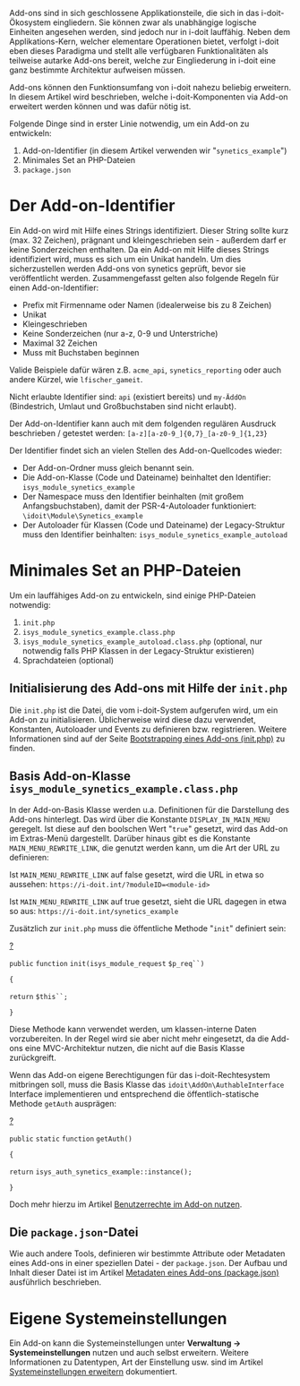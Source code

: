 Add-ons sind in sich geschlossene Applikationsteile, die sich in das i-doit-Ökosystem eingliedern. Sie können zwar als unabhängige logische Einheiten angesehen werden, sind jedoch nur in i-doit lauffähig. Neben dem Applikations-Kern, welcher elementare Operationen bietet, verfolgt i-doit eben dieses Paradigma und stellt alle verfügbaren Funktionalitäten als teilweise autarke Add-ons bereit, welche zur Eingliederung in i-doit eine ganz bestimmte Architektur aufweisen müssen.

Add-ons können den Funktionsumfang von i-doit nahezu beliebig erweitern. In diesem Artikel wird beschrieben, welche i-doit-Komponenten via Add-on erweitert werden können und was dafür nötig ist.

Folgende Dinge sind in erster Linie notwendig, um ein Add-on zu entwickeln:

1.  Add-on-Identifier (in diesem Artikel verwenden wir "`synetics_example`")
2.  Minimales Set an PHP-Dateien
3.  `package.json`

Der Add-on-Identifier
=====================

Ein Add-on wird mit Hilfe eines Strings identifiziert. Dieser String sollte kurz (max. 32 Zeichen), prägnant und kleingeschrieben sein - außerdem darf er keine Sonderzeichen enthalten. Da ein Add-on mit Hilfe dieses Strings identifiziert wird, muss es sich um ein Unikat handeln. Um dies sicherzustellen werden Add-ons von synetics geprüft, bevor sie veröffentlicht werden. Zusammengefasst gelten also folgende Regeln für einen Add-on-Identifier:

*   Prefix mit Firmenname oder Namen (idealerweise bis zu 8 Zeichen)
*   Unikat
*   Kleingeschrieben
*   Keine Sonderzeichen (nur a-z, 0-9 und Unterstriche)
*   Maximal 32 Zeichen
*   Muss mit Buchstaben beginnen

Valide Beispiele dafür wären z.B. `acme_api`, `synetics_reporting` oder auch andere Kürzel, wie `lfischer_gameit`.

Nicht erlaubte Identifier sind: `api` (existiert bereits) und `my-ÄddOn` (Bindestrich, Umlaut und Großbuchstaben sind nicht erlaubt).

Der Add-on-Identifier kann auch mit dem folgenden regulären Ausdruck beschrieben / getestet werden: `[a-z][a-z0-9_]{0,7}_[a-z0-9_]{1,23}`

Der Identifier findet sich an vielen Stellen des Add-on-Quellcodes wieder:

*   Der Add-on-Ordner muss gleich benannt sein.
*   Die Add-on-Klasse (Code und Dateiname) beinhaltet den Identifier: `isys_module_synetics_example`
*   Der Namespace muss den Identifier beinhalten (mit großem Anfangsbuchstaben), damit der PSR-4-Autoloader funktioniert: `\idoit\Module\Synetics_example`
*   Der Autoloader für Klassen (Code und Dateiname) der Legacy-Struktur muss den Identifier beinhalten: `isys_module_synetics_example_autoload`

Minimales Set an PHP-Dateien
============================

Um ein lauffähiges Add-on zu entwickeln, sind einige PHP-Dateien notwendig:

1.  `init.php`
2.  `isys_module_synetics_example.class.php`
3.  `isys_module_synetics_example_autoload.class.php` (optional, nur notwendig falls PHP Klassen in der Legacy-Struktur existieren)
4.  Sprachdateien (optional)

Initialisierung des Add-ons mit Hilfe der `init.php`
----------------------------------------------------

Die `init.php` ist die Datei, die vom i-doit-System aufgerufen wird, um ein Add-on zu initialisieren. Üblicherweise wird diese dazu verwendet, Konstanten, Autoloader und Events zu definieren bzw. registrieren. Weitere Informationen sind auf der Seite [Bootstrapping eines Add-ons (init.php)](https://kb.i-doit.com/pages/viewpage.action?pageId=66356639) zu finden.

Basis Add-on-Klasse `isys_module_synetics_example.class.php`
------------------------------------------------------------

In der Add-on-Basis Klasse werden u.a. Definitionen für die Darstellung des Add-ons hinterlegt. Das wird über die Konstante `DISPLAY_IN_MAIN_MENU` geregelt. Ist diese auf den boolschen Wert "`true`" gesetzt, wird das Add-on im Extras-Menü dargestellt. Darüber hinaus gibt es die Konstante `MAIN_MENU_REWRITE_LINK`, die genutzt werden kann, um die Art der URL zu definieren:

Ist `MAIN_MENU_REWRITE_LINK` auf false gesetzt, wird die URL in etwa so aussehen: `https://i-doit.int/?moduleID=<module-id>`

Ist `MAIN_MENU_REWRITE_LINK` auf true gesetzt, sieht die URL dagegen in etwa so aus: `https://i-doit.int/synetics_example`

Zusätzlich zur `init.php` muss die öffentliche Methode "`init`" definiert sein:

[?](#)

`public` `function` `init(isys_module_request` `$p_req``)`

`{`

 `return` `$this``;`

`}`

Diese Methode kann verwendet werden, um klassen-interne Daten vorzubereiten. In der Regel wird sie aber nicht mehr eingesetzt, da die Add-ons eine MVC-Architektur nutzen, die nicht auf die Basis Klasse zurückgreift.

Wenn das Add-on eigene Berechtigungen für das i-doit-Rechtesystem mitbringen soll, muss die Basis Klasse das `idoit\AddOn\AuthableInterface` Interface implementieren und entsprechend die öffentlich-statische Methode `getAuth` ausprägen:

[?](#)

`public` `static` `function` `getAuth()`

`{`

 `return` `isys_auth_synetics_example::instance();`

`}`

Doch mehr hierzu im Artikel [Benutzerrechte im Add-on nutzen](https://kb.i-doit.com/display/de/Benutzerrechte+im+Add-on+nutzen).

Die `package.json`\-Datei
-------------------------

Wie auch andere Tools, definieren wir bestimmte Attribute oder Metadaten eines Add-ons in einer speziellen Datei - der `package.json`. Der Aufbau und Inhalt dieser Datei ist im Artikel [Metadaten eines Add-ons (package.json)](https://kb.i-doit.com/pages/viewpage.action?pageId=66356642) ausführlich beschrieben.

Eigene Systemeinstellungen
==========================

Ein Add-on kann die Systemeinstellungen unter **Verwaltung → Systemeinstellungen** nutzen und auch selbst erweitern. Weitere Informationen zu Datentypen, Art der Einstellung usw. sind im Artikel [Systemeinstellungen erweitern](https://kb.i-doit.com/display/de/Systemeinstellungen+erweitern) dokumentiert.